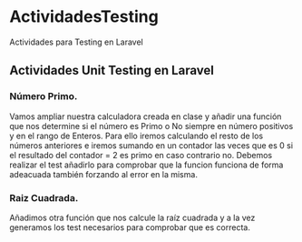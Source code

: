 # ActividadesTesting
Actividades para Testing en Laravel

## Actividades Unit Testing en Laravel

### Número Primo.
Vamos ampliar nuestra calculadora creada en clase y añadir una función que nos determine si el número es Primo o No siempre en número positivos y en el rango de Enteros.
Para ello iremos calculando el resto de los números anteriores e iremos sumando en un contador las veces que es 0 si el resultado del contador = 2 es primo en caso contrario no.
Debemos realizar el test añadirlo para comprobar que la funcion funciona de forma adeacuada también forzando al error en la misma.

### Raiz Cuadrada.
Añadimos otra función que nos calcule la raíz cuadrada y a la vez generamos los test necesarios para comprobar que es correcta.
